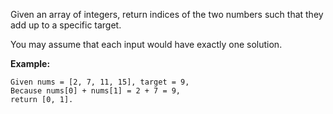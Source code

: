Given an array of integers, return indices of the two numbers such that they add up to a specific target.

You may assume that each input would have exactly one solution.

**Example:**

```
Given nums = [2, 7, 11, 15], target = 9,
Because nums[0] + nums[1] = 2 + 7 = 9,
return [0, 1].
```

